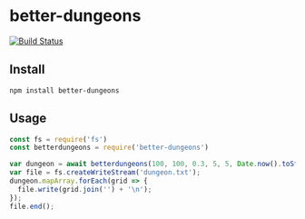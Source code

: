 # better-dungeons

[![Build Status](https://travis-ci.org/edowney29/better-dungeons.svg?branch=master)](https://travis-ci.org/edowney29/better-dungeons) 

## Install

```
npm install better-dungeons
```

## Usage

```js
const fs = require('fs')
const betterdungeons = require('better-dungeons')

var dungeon = await betterdungeons(100, 100, 0.3, 5, 5, Date.now().toString())
var file = fs.createWriteStream('dungeon.txt');
dungeon.mapArray.forEach(grid => {
  file.write(grid.join('') + '\n');
});
file.end();
```